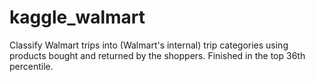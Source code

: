 # kaggle_walmart
Classify Walmart trips into (Walmart's internal) trip categories using products bought and returned by the shoppers.
Finished in the top 36th percentile.
